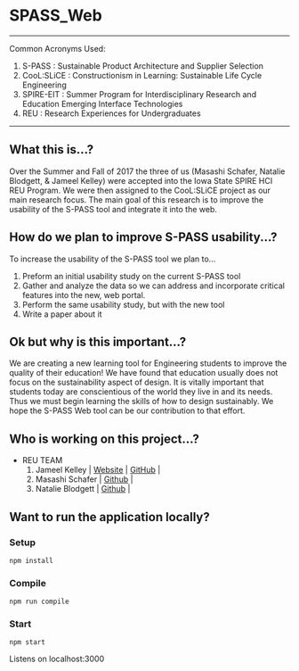 # SPASS_Web
---
Common Acronyms Used:
1. S-PASS : Sustainable Product Architecture and Supplier Selection
2. CooL:SLiCE : Constructionism in Learning: Sustainable Life Cycle Engineering
3. SPIRE-EIT : Summer Program for Interdisciplinary Research and Education Emerging Interface Technologies
4. REU : Research Experiences for Undergraduates
---
## What this is...?
Over the Summer and Fall of 2017 the three of us (Masashi Schafer, Natalie Blodgett, & Jameel Kelley) were accepted into the Iowa State SPIRE HCI REU Program. We were then assigned to the CooL:SLiCE project as our main research focus. The main goal of this research is to improve the usability of the S-PASS tool and integrate it into the web.

## How do we plan to improve S-PASS usability...?
To increase the usability of the S-PASS tool we plan to...
1. Preform an initial usability study on the current S-PASS tool
2. Gather and analyze the data so we can address and incorporate critical features into the new, web portal.
3. Perform the same usability study, but with the new tool
4. Write a paper about it

## Ok but why is this important...?
We are creating a new learning tool for Engineering students to improve the quality of their education! We have found that education usually does not focus on the sustainability aspect of design. It is vitally important that students today are conscientious of the world they live in and its needs. Thus we must begin learning the skills of how to design sustainably. We hope the S-PASS Web tool can be our contribution to that effort.

## Who is working on this project...?
* REU TEAM
  1. Jameel Kelley | [Website][1] | [GitHub][2] |
  2. Masashi Schafer | [Github][3] |
  3. Natalie Blodgett | [Github][4] |

[1]: https://jamkelley22.github.io/
[2]: https://github.com/JamKelley22
[3]: https://github.com/Masashi-VirtualSpaces
[4]: https://github.com/natalieblodgett


## Want to run the application locally?

### Setup

`npm install`

### Compile

`npm run compile`

### Start

`npm start`

Listens on localhost:3000
